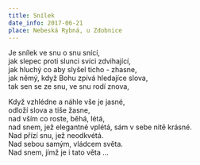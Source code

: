 ```yaml
---
title: Snílek
date_info: 2017-06-21
place: Nebeská Rybná, u Zdobnice
---
```


Je snílek ve snu o snu snící,  
jak slepec proti slunci svíci zdvihající,  
jak hluchý co aby slyšel ticho - zhasne,  
jak němý, když Bohu zpívá hledajíce slova,  
tak sen se ze snu, ve snu rodí znova,  

Když vzhlédne a náhle vše je jasné,  
odloží slova a tiše žasne,  
nad vším co roste, běhá, létá,  
nad snem, jež elegantné vplétá, sám v sebe nitě krásné.  
Nad přízí snu, jež neodkvétá.  
Nad sebou samým, vládcem světa.  
Nad snem, jímž je i tato věta ...  
